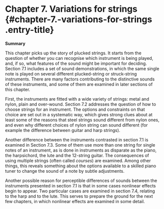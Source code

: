 # Chapter 7. Variations for strings {#chapter-7.-variations-for-strings .entry-title}

**Summary**

This chapter picks up the story of plucked strings. It starts from the
question of whether you can recognise which instrument is being played,
and, if so, what features of the sound might be important for deciding.
Section 7.1 includes a set of sound demonstrations, in which the same
single note is played on several different plucked-string or
struck-string instruments. There are many factors contributing to the
distinctive sounds of these instruments, and some of them are examined
in later sections of this chapter.

First, the instruments are fitted with a wide variety of strings: metal
and nylon, plain and over-wound. Section 7.2 addresses the question of
how to choose strings for an instrument. The options and constraints on
that choice are set out in a systematic way, which gives strong clues
about at least some of the reasons that steel strings sound different
from nylon ones, and even why different choices of nylon string can
sound different (for example the difference between guitar and harp
strings).

Another difference between the instruments contrasted in section 7.1 is
examined in Section 7.3. Some of them use more than one string for
single notes of an instrument, as is done in instruments as disparate as
the piano, the harpsichord, the lute and the 12-string guitar. The
consequences of using multiple strings (often called *courses*) are
examined. Among other things, this reveals something about the options
available to a skilled piano tuner to change the sound of a note by
subtle adjustments.

Another possible reason for perceptible differences of sounds between
the instruments presented in section 7.1 is that in some cases nonlinear
effects begin to appear. Two particular cases are examined in section
7.4, relating to the harp and to the lute. This serves to prepare the
ground for the next few chapters, in which nonlinear effects are
examined in some detail.


